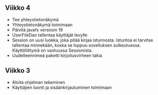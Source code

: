 

## Viikko 4
- Tee yhteystietonäkymä
- Yhteystietonäkymä toimimaan
- Päivitä javafx versioon 19
- UserFileDao tallentaa käyttäjät levylle
- Session on uusi luokka, joka pitää kirjaa istunnosta. Istuntoa ei tarvitse tallentaa minnekään, koska se loppuu sovelluksen sulkeutuessa. Käyttöliittymä on vastuussa Sessionista.
- Uudelleennimeä paketti kirjoitusvirheen takia

## Viikko 3
- Aloita ohjelman tekeminen
- Käyttäjien luonti ja sisäänkirjautuminen toimimaan
